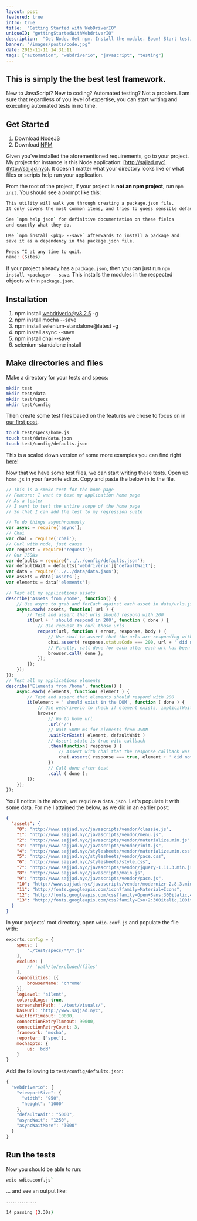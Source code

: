 ```yaml
---
layout: post
featured: true
intro: true
title:  "Getting Started with WebDriverIO"
uniqueID: "gettingStartedWithWebdriverIO"
description:  "Get Node. Get npm. Install the module. Boom! Start testing anything from websites to native applications."
banner: "/images/posts/code.jpg"
date: 2015-11-11 14:31:11
tags: ["automation", "webdriverio", "javascript", "testing"]
---
```


## This is simply the the best test framework.

New to JavaScript? New to coding? Automated testing? Not a problem. I am sure that regardless of you level of expertise, you can start writing and executing automated tests in no time.

## Get Started

1. Download [NodeJS](https://nodejs.org/en/download/)
2. Download [NPM](https://www.npmjs.com/package/npm)

Given you've installed the aforementioned requirements, go to your project. My project for instance is this Node application: [http://sajjad.nyc](http://sajjad.nyc). It doesn't matter what your directory looks like or what files or scripts help run your application.

From the root of the project, if your project is **not an npm project**, run `npm init`. You should see a prompt like this:

```bash
This utility will walk you through creating a package.json file.
It only covers the most common items, and tries to guess sensible defaults.

See `npm help json` for definitive documentation on these fields
and exactly what they do.

Use `npm install <pkg> --save` afterwards to install a package and
save it as a dependency in the package.json file.

Press ^C at any time to quit.
name: (Sites)
```
If your project already has a `package.json`, then you can just run `npm install <package> --save`. This installs the modules in the respected objects within `package.json`.

## Installation

1. npm install webdriverio@v3.2.5 -g
2. npm install mocha --save
3. npm install selenium-standalone@latest -g
4. npm install async --save
5. npm install chai --save
6. selenium-standalone install

## Make directories and files

Make a directory for your tests and specs:

```bash
mkdir test
mkdir test/data
mkdir test/specs
mkdir test/config
```

Then create some test files based on the features we chose to focus on in [our first post](/2015/10/25/Automating-Tests-For-My-Site.html).

```bash
touch test/specs/home.js
touch test/data/data.json
touch test/config/defaults.json
```

This is a scaled down version of some more examples you can find right [here](https://github.com/sajjadhossain/twoPoint0/tree/master/test/specs/regression)!

Now that we have some test files, we can start writing these tests. Open up `home.js` in your favorite editor. Copy and paste the below in to the file.

```js
// This is a smoke test for the home page
// Feature: I want to test my application home page
// As a tester
// I want to test the entire scope of the home page
// So that I can add the test to my regression suite

// To do things asynchronously
var async = require('async');
// Chai
var chai = require('chai');
// Curl with node, just cause
var request = require('request');
// Our JSONs
var defaults = require('../../config/defaults.json');
var defaultWait = defaults['webdriverio']['defaultWait'];
var data = require('../../data/data.json');
var assets = data['assets'];
var elements = data['elements'];

// Test all my applications assets
describe('Assets from /home', function() {
    // Use async to grab and forEach against each asset in data/urls.json
    async.each( assets, function( url ) {
        // Test and assert that urls should respond with 200
        it(url + ' should respond in 200', function ( done ) {
            // Use request to curl those urls
            request(url, function ( error, response, body ) {
                // Use chai to assert that the urls are responding with a 200 via request module
                chai.assert( response.statusCode === 200, url + ' did not respond with 200');
                // Finally, call done for each after each url has been tested
                browser.call( done );
            });
        });
    });
});
// Test all my applications elements
describe('Elements from /home', function() {
    async.each( elements, function( element ) {
        // Test and assert that elements should respond with 200
        it(element + ' should exist in the DOM', function ( done ) {
            // Use webdriverio to check if element exists, implicitWaitFor
            browser
                // Go to home url
                .url('/')
                // Wait 5000 ms for elements from JSON
                .waitForExist( element, defaultWait )
                // Assert state is true with callback
                .then(function( response ) {
                    // Assert with chai that the response callback was true
                    chai.assert( response === true, element + ' did not return with true state in DOM');
                })
                // Call done after test
                .call ( done );
        });
    });
});
```

You'll notice in the above, we `require` a `data.json`. Let's populate it with some data. For me I attained the below, as we did in an earlier post:

```json
{
  "assets": {
    "0": "http://www.sajjad.nyc/javascripts/vendor/classie.js",
    "1": "http://www.sajjad.nyc/javascripts/vendor/menu.js",
    "2": "http://www.sajjad.nyc/javascripts/vendor/materialize.min.js",
    "3": "http://www.sajjad.nyc/javascripts/vendor/init.js",
    "4": "http://www.sajjad.nyc/stylesheets/vendor/materialize.min.css",
    "5": "http://www.sajjad.nyc/stylesheets/vendor/pace.css",
    "6": "http://www.sajjad.nyc/stylesheets/style.css",
    "7": "http://www.sajjad.nyc/javascripts/vendor/jquery-1.11.3.min.js",
    "8": "http://www.sajjad.nyc/javascripts/main.js",
    "9": "http://www.sajjad.nyc/javascripts/vendor/pace.js",
    "10": "http://www.sajjad.nyc/javascripts/vendor/modernizr-2.8.3.min.js",
    "11": "http://fonts.googleapis.com/icon?family=Material+Icons",
    "12": "http://fonts.googleapis.com/css?family=Open+Sans:300italic,400italic,600italic,700italic,400,300,600,700,800",
    "13": "http://fonts.googleapis.com/css?family=Exo+2:300italic,100italic,200italic,200,900italic,300,400,100,400italic,900"
  }
}
```

In your projects' root directory, open `wdio.conf.js` and populate the file with:

```js
exports.config = {
    specs: [
        './test/specs/**/*.js'
    ],
    exclude: [
        // 'path/to/excluded/files'
    ],
    capabilities: [{
        browserName: 'chrome'
    }],
    logLevel: 'silent',
    coloredLogs: true,
    screenshotPath: './test/visuals/',
    baseUrl: 'http://www.sajjad.nyc',
    waitforTimeout: 10000,
    connectionRetryTimeout: 90000,
    connectionRetryCount: 3,
    framework: 'mocha',
    reporter: ['spec'],
    mochaOpts: {
        ui: 'bdd'
    }
}
```

Add the following to `test/config/defaults.json`:

```js
{
  "webdriverio": {
    "viewportSize": {
      "width": "950",
      "height": "1000"
    },
    "defaultWait": "5000",
    "asyncWait": "1250",
    "asyncWaitMore": "3000"
  }
}
```

## Run the tests

Now you should be able to run:

```bash
wdio wdio.conf.js`
```

... and see an output like:

```bash
․․․․․․․․․․․․․․

14 passing (3.30s)
```
